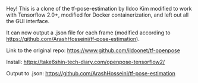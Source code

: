 Hey! This is a clone of the tf-pose-estimation by Ildoo Kim modified to work with Tensorflow 2.0+, modified for Docker containerization, and left out all the GUI interface.

It can now output a .json file for each frame (modified according to https://github.com/ArashHosseini/tf-pose-estimation).

Link to the original repo: https://www.github.com/ildoonet/tf-openpose

Install: https://take6shin-tech-diary.com/openpose-tensorflow2/

Output to .json: https://github.com/ArashHosseini/tf-pose-estimation

